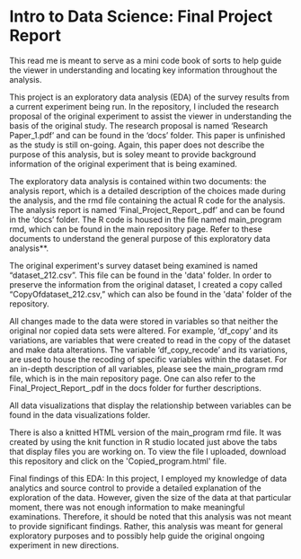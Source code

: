 # Intro to Data Science: Final Project Report 

This read me is meant to serve as a mini code book of sorts to help guide the viewer in understanding and locating key information throughout the analysis. 

This project is an exploratory data analysis (EDA) of the survey results from a current experiment being run. In the repository, I included the research proposal of the original experiment to assist the viewer in understanding the basis of the original study. The research proposal is named ‘Research Paper_1.pdf’ and can be found in the ‘docs’ folder. This paper is unfinished as the study is still on-going. Again, this paper does not describe the purpose of this analysis, but is soley meant to provide background information of the original experiment that is being examined.


The exploratory data analysis is contained within two documents: the analysis report, which is a detailed description of the choices made during the analysis, and the rmd file containing the actual R code for the analysis. The analysis report is named ‘Final_Project_Report_.pdf’ and can be found in the ‘docs’ folder. The R code is housed in the file named main_program rmd, which can be found in the main repository page. Refer to these documents to understand the general purpose of this exploratory data analysis**.

The original experiment's survey dataset being examined is named “dataset_212.csv”. This file can be found in the 'data' folder. In order to preserve the information from the original dataset, I created a copy called “CopyOfdataset_212.csv,” which can also be found in the 'data' folder of the repository. 

All changes made to the data were stored in variables so that neither the original nor copied data sets were altered. For example, ‘df_copy’ and its variations, are variables that were created to read in the copy of the dataset and make data alterations. The variable ‘df_copy_recode’ and its variations, are used to house the recoding of specific variables within the dataset. For an in-depth description of all variables, please see the main_program rmd file, which is in the main repository page. One can also refer to the Final_Project_Report_.pdf in the docs folder for further descriptions.

All data visualizations that display the relationship between variables can be found in the data visualizations folder.


There is also a knitted HTML version of the main_program rmd file. It was created by using the knit function in R studio located just above the tabs that display files you are working on. To view the file I uploaded, download this repository and click on the 'Copied_program.html' file.


Final findings of this EDA:
In this project, I employed my knowledge of data analytics and source control to provide a detailed explanation of the exploration of the data. However, given the size of the data at that particular moment, there was not enough information to make meaningful examinations. Therefore, it should be noted that this analysis was not meant to provide significant findings. Rather, this analysis was meant for general exploratory purposes and to possibly help guide the original ongoing experiment in new directions.
